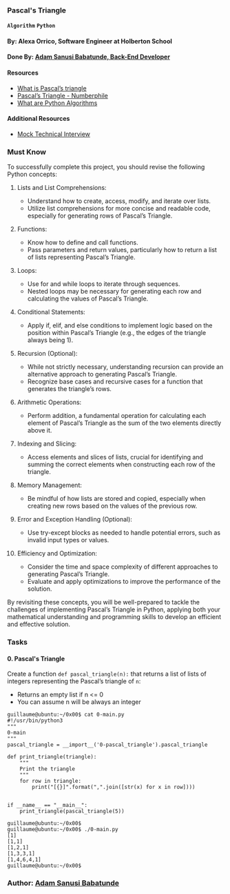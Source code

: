 ### Pascal's Triangle
**`Algorithm`** **`Python`**

#### **By: Alexa Orrico, Software Engineer at Holberton School**
#### **Done By: [Adam Sanusi Babatunde, Back-End Developer](https://linkedin.com/in/adamsanusi)**

#### Resources
- [What is Pascal’s triangle](https://www.cuemath.com/algebra/pascals-triangle/)
- [Pascal’s Triangle - Numberphile](https://www.youtube.com/watch?feature=shared&v=0iMtlus-afo)
- [What are Python Algorithms](https://builtin.com/data-science/python-algorithms)
#### Additional Resources
- [Mock Technical Interview](https://www.youtube.com/watch?feature=shared&v=1qw5ITr3k9E)
### Must Know
To successfully complete this project, you should revise the following Python concepts:

1) Lists and List Comprehensions:

	- Understand how to create, access, modify, and iterate over lists.
	- Utilize list comprehensions for more concise and readable code, especially for generating rows of Pascal’s Triangle.
2) Functions:

	- Know how to define and call functions.
	- Pass parameters and return values, particularly how to return a list of lists representing Pascal’s Triangle.
3) Loops:

	- Use for and while loops to iterate through sequences.
    - Nested loops may be necessary for generating each row and calculating the values of Pascal’s Triangle.
4) Conditional Statements:

    - Apply if, elif, and else conditions to implement logic based on the position within Pascal’s Triangle (e.g., the edges of the triangle always being 1).
5) Recursion (Optional):

    - While not strictly necessary, understanding recursion can provide an alternative approach to generating Pascal’s Triangle.
    - Recognize base cases and recursive cases for a function that generates the triangle’s rows.
6) Arithmetic Operations:

    - Perform addition, a fundamental operation for calculating each element of Pascal’s Triangle as the sum of the two elements directly above it.
7) Indexing and Slicing:

    - Access elements and slices of lists, crucial for identifying and summing the correct elements when constructing each row of the triangle.
8) Memory Management:

    - Be mindful of how lists are stored and copied, especially when creating new rows based on the values of the previous row.
9) Error and Exception Handling (Optional):

    - Use try-except blocks as needed to handle potential errors, such as invalid input types or values.
10) Efficiency and Optimization:

    - Consider the time and space complexity of different approaches to generating Pascal’s Triangle.
    - Evaluate and apply optimizations to improve the performance of the solution.

By revisiting these concepts, you will be well-prepared to tackle the challenges of implementing Pascal’s Triangle in Python, applying both your mathematical understanding and programming skills to develop an efficient and effective solution.

### Tasks
#### **0. Pascal's Triangle**

Create a function `def pascal_triangle(n):` that returns a list of lists of integers representing the Pascal’s triangle of `n`:

- Returns an empty list if n <= 0
- You can assume n will be always an integer
```
guillaume@ubuntu:~/0x00$ cat 0-main.py
#!/usr/bin/python3
"""
0-main
"""
pascal_triangle = __import__('0-pascal_triangle').pascal_triangle

def print_triangle(triangle):
    """
    Print the triangle
    """
    for row in triangle:
        print("[{}]".format(",".join([str(x) for x in row])))


if __name__ == "__main__":
    print_triangle(pascal_triangle(5))

guillaume@ubuntu:~/0x00$ 
guillaume@ubuntu:~/0x00$ ./0-main.py
[1]
[1,1]
[1,2,1]
[1,3,3,1]
[1,4,6,4,1]
guillaume@ubuntu:~/0x00$ 
```

### Author: [Adam Sanusi Babatunde](https://linkedin.com/in/adamsanusi)
